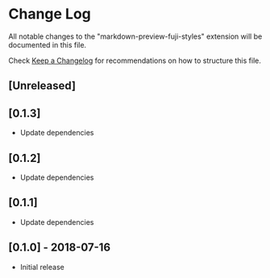 # Change Log

All notable changes to the "markdown-preview-fuji-styles" extension will be documented in this file.

Check [Keep a Changelog](http://keepachangelog.com/) for recommendations on how to structure this file.

## [Unreleased]

## [0.1.3]

- Update dependencies

## [0.1.2]

- Update dependencies

## [0.1.1]

- Update dependencies

## [0.1.0] - 2018-07-16

- Initial release
